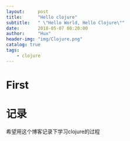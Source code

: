 ```yaml
---
layout:     post
title:      "Hello clojure"
subtitle:   " \"Hello World, Hello Clojure\""
date:       2018-05-07 08:20:00
author:     "Hux"
header-img: "img/Clojure.png"
catalog: true
tags:
    - clojure
---
```


# First

记录
=====

希望用这个博客记录下学习clojure的过程